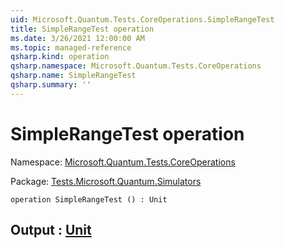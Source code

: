 ```yaml
---
uid: Microsoft.Quantum.Tests.CoreOperations.SimpleRangeTest
title: SimpleRangeTest operation
ms.date: 3/26/2021 12:00:00 AM
ms.topic: managed-reference
qsharp.kind: operation
qsharp.namespace: Microsoft.Quantum.Tests.CoreOperations
qsharp.name: SimpleRangeTest
qsharp.summary: ''
---
```


# SimpleRangeTest operation

Namespace: [Microsoft.Quantum.Tests.CoreOperations](xref:Microsoft.Quantum.Tests.CoreOperations)

Package: [Tests.Microsoft.Quantum.Simulators](https://nuget.org/packages/Tests.Microsoft.Quantum.Simulators)




```qsharp
operation SimpleRangeTest () : Unit
```


## Output : [Unit](xref:microsoft.quantum.lang-ref.unit)

